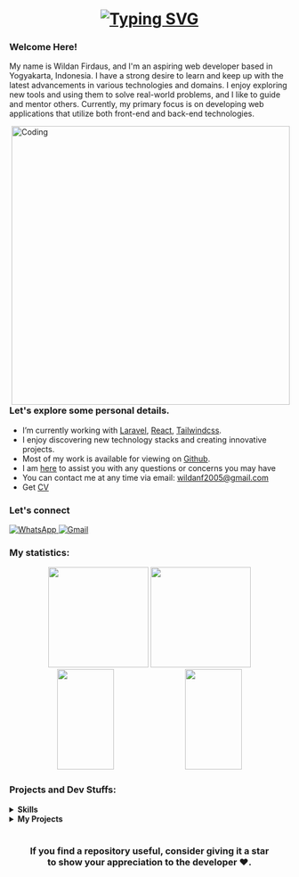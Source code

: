 <h1 align="center"><a href="https://git.io/typing-svg"><img src="https://readme-typing-svg.demolab.com?font=Schibsted+Grotesk&pause=1000&color=F77313&center=true&vCenter=true&width=435&lines=Hello!;I+am+Wildan;Nice+to+meet+you.." alt="Typing SVG" /></a></h1>


### Welcome Here!

My name is Wildan Firdaus, and I'm an aspiring web developer based in Yogyakarta, Indonesia. I have a strong desire to learn and keep up with the latest advancements in various technologies and domains. I enjoy exploring new tools and using them to solve real-world problems, and I like to guide and mentor others. Currently, my primary focus is on developing web applications that utilize both front-end and back-end technologies.

<img align="right" width="500" src="https://img.freepik.com/premium-vector/young-man-programmer-working-computer-with-code-screen-student-programming-vector-concept_53562-4999.jpg" alt="Coding">

### Let's explore some personal details.

- I’m currently working with [Laravel](https://laravel.com), [React](https://react.dev/), [Tailwindcss](https://tailwindcss.com/).
- I enjoy discovering new technology stacks and creating innovative projects.
- Most of my work is available for viewing on [Github](https://github.com/wildanfh).
- I am [here](https://github.com/wildanfh/wildanfh/issues) to assist you with any questions or concerns you may have
- You can contact me at any time via email: wildanf2005@gmail.com
- Get [CV](https://github.com/wildanfh/wildanfh/blob/main/CV.pdf)

###  Let's connect

<p align="left">
<!-- <a href="https://www.linkedin.com/in//" target="_blank">
<img alt="LinkedIn" src="https://img.shields.io/badge/linkedin%20-%230077B5.svg?&style=for-the-badge&logo=linkedin&logoColor=white"/>
</a>
<a href="https://instagram.com/_wldnf_">
<img alt="Instagram" src="https://img.shields.io/badge/Instagram-E4405F?style=for-the-badge&logo=Instagram&logoColor=white" />
</a> -->
<a href="https://api.whatsapp.com/send?phone=085802764783">
<img alt="WhatsApp" src="https://img.shields.io/badge/WhatsApp-4FCE5D?style=for-the-badge&logo=WhatsApp&logoColor=white" />
</a>
<a href="mailto:wildanf2005@gmail.com">
<img alt="Gmail" src="https://img.shields.io/badge/Gmail-D14836?style=for-the-badge&logo=gmail&logoColor=white" />
</a>
</p>

### My statistics:

<p align="center">
<img height="180em" src="https://github-readme-stats.vercel.app/api?username=wildanfh&show_icons=true&theme=github_dark&hide_border=true&date_format=M%20j%5B%2C%20Y%5D&&count_private=true&include_all_commits=true" />
	
<img height="180em" src="https://github-readme-stats.vercel.app/api/top-langs/?username=wildanfh&theme=github_dark&hide_border=true&date_format=M%20j%5B%2C%20Y%5D&hide=javascript,css&exclude_repo=KNN-Image-Classification&show_icons=true&hide_border=true&layout=compact&langs_count=8"/>

<img height="180em" src="https://github-readme-stats.vercel.app/api/top-langs/?username=wildanfh&hide_progress=true&bg_color=333&text_color=ddd&border_color=555" width="45%" />

<img height="180em" src="https://github-readme-streak-stats.herokuapp.com/?user=wildanfh&theme=react&background=0d1117&hide_border=true&date_format=M%20j%5B%2C%20Y%5D&count_private=true" width="45%" />

</p>

### Projects and Dev Stuffs:

<details>
  <summary><b> Skills </b></summary> 
  <br>	
	
[![Laravel Badge](https://img.shields.io/badge/-Laravel-F9322C?style=flat-square&logo=Laravel&logoColor=white)](https://laravel.com/)
[![PHP Badge](https://img.shields.io/badge/-PHP-7A86B8?style=flat-square&logo=PHP&logoColor=white)](https://www.php.net/)
[![Javascript Badge](https://img.shields.io/badge/-Javascript-F7DF1E?style=flat-square&logo=Javascript&logoColor=white)](https://developer.mozilla.org/en-US/docs/Web/JavaScript)
[![React Badge](https://img.shields.io/badge/-React-087EA4?style=flat-square&logo=React&logoColor=white)](https://react.dev/)
[![MySQL Badge](https://img.shields.io/badge/-MySQL-00618A?style=flat-square&logo=MySQL&logoColor=white)](https://www.mysql.com/)
<br>
[![Linux Badge](https://img.shields.io/badge/-Linux-000000?style=flat-square&logo=linux&logoColor=white)](https://www.linux.org/)
[![Git Badge](https://img.shields.io/badge/-Git-F05133?style=flat-square&logo=Git&logoColor=white)](https://git-scm.com/)
[![Docker Badge](https://img.shields.io/badge/-Docker-2496ED?style=flat-square&logo=docker&logoColor=white)](https://www.docker.com/)
[![HTML Badge](https://img.shields.io/badge/-HTML5-E54C21?style=flat-square&logo=HTML5&logoColor=white)](https://html.com/)
[![CSS Badge](https://img.shields.io/badge/-CSS3-2496ED?style=flat-square&logo=CSS3&logoColor=white)](https://developer.mozilla.org/en-US/docs/Web/CSS)
<br>
[![TailwindCSS Badge](https://img.shields.io/badge/-TailwindCSS-38BDF8?style=flat-square&logo=TailwindCSS&logoColor=white)](https://tailwindcss.com/)
[![JSON Badge](https://img.shields.io/badge/-JSON-723FFF?style=flat-square&logo=JSON&logoColor=white)](https://www.json.org/)
    </br>
</details>

<details>
  <summary><b>My Projects</b></summary>
<p align="center">
<a href="https://github.com/wildanfh/quran-app">
  <img align="center" src="https://github-readme-stats.vercel.app/api/pin/?username=wildanfh&repo=quran-app&hide_border=true&theme=github_dark" />
</a>

<a href="https://github.com/wildanfh/fundraising">
  <img align="center" src="https://github-readme-stats.vercel.app/api/pin/?username=wildanfh&repo=fundraising&hide_border=true&theme=github_dark" />
</a>

<a href="https://github.com/wildanfh/resto">
  <img align="center" src="https://github-readme-stats.vercel.app/api/pin/?username=wildanfh&repo=resto&hide_border=true&theme=github_dark" />
</a>
	
<a href="https://github.com/wildanfh/contact-app">
  <img align="center" src="https://github-readme-stats.vercel.app/api/pin/?username=wildanfh&repo=contact-app&hide_border=true&theme=github_dark" />
</a>

<a href="https://github.com/wildanfh/xoxo">
  <img align="center" src="https://github-readme-stats.vercel.app/api/pin/?username=wildanfh&repo=xoxo&hide_border=true&theme=github_dark" />
</a>
	
<a href="https://github.com/wildanfh/database-siswa">
  <img align="center" src="https://github-readme-stats.vercel.app/api/pin/?username=wildanfh&repo=database-siswa&hide_border=true&theme=github_dark" />
</a>

</p>
</details>

#

<div align="center">

### If you find a repository useful, consider giving it a star <br> to show your appreciation to the developer ❤️.


</div>

